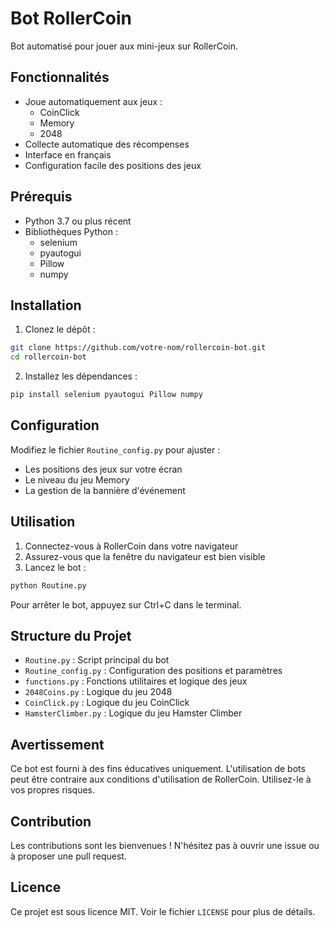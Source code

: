 # Bot RollerCoin

Bot automatisé pour jouer aux mini-jeux sur RollerCoin.

## Fonctionnalités

- Joue automatiquement aux jeux :
  - CoinClick
  - Memory
  - 2048
- Collecte automatique des récompenses
- Interface en français
- Configuration facile des positions des jeux

## Prérequis

- Python 3.7 ou plus récent
- Bibliothèques Python :
  - selenium
  - pyautogui
  - Pillow
  - numpy

## Installation

1. Clonez le dépôt :
```bash
git clone https://github.com/votre-nom/rollercoin-bot.git
cd rollercoin-bot
```

2. Installez les dépendances :
```bash
pip install selenium pyautogui Pillow numpy
```

## Configuration

Modifiez le fichier `Routine_config.py` pour ajuster :
- Les positions des jeux sur votre écran
- Le niveau du jeu Memory
- La gestion de la bannière d'événement

## Utilisation

1. Connectez-vous à RollerCoin dans votre navigateur
2. Assurez-vous que la fenêtre du navigateur est bien visible
3. Lancez le bot :
```bash
python Routine.py
```

Pour arrêter le bot, appuyez sur Ctrl+C dans le terminal.

## Structure du Projet

- `Routine.py` : Script principal du bot
- `Routine_config.py` : Configuration des positions et paramètres
- `functions.py` : Fonctions utilitaires et logique des jeux
- `2048Coins.py` : Logique du jeu 2048
- `CoinClick.py` : Logique du jeu CoinClick
- `HamsterClimber.py` : Logique du jeu Hamster Climber

## Avertissement

Ce bot est fourni à des fins éducatives uniquement. L'utilisation de bots peut être contraire aux conditions d'utilisation de RollerCoin. Utilisez-le à vos propres risques.

## Contribution

Les contributions sont les bienvenues ! N'hésitez pas à ouvrir une issue ou à proposer une pull request.

## Licence

Ce projet est sous licence MIT. Voir le fichier `LICENSE` pour plus de détails.
